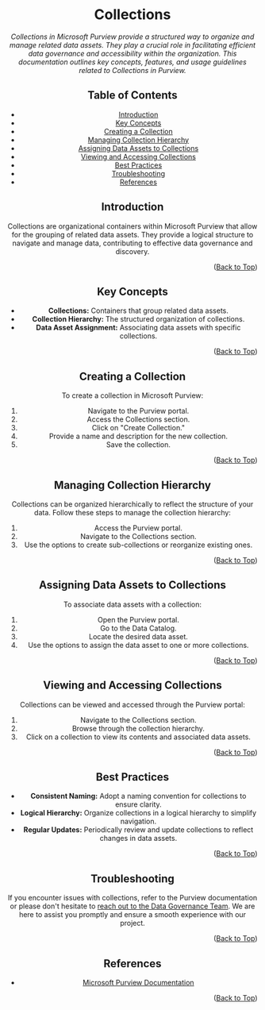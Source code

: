 <!-- Improved compatibility of Back to Top link -->
<a name="collections-top"></a>

<!-- Concept TITLE AND OVERVIEW -->

<center>

# Collections

*Collections in Microsoft Purview provide a structured way to organize and manage related data assets. They play a crucial role in facilitating efficient data governance and accessibility within the organization. This documentation outlines key concepts, features, and usage guidelines related to Collections in Purview.*

## Table of Contents

- [Introduction](#introduction)
- [Key Concepts](#key-concepts)
- [Creating a Collection](#creating-a-collection)
- [Managing Collection Hierarchy](#managing-collection-hierarchy)
- [Assigning Data Assets to Collections](#assigning-data-assets-to-collections)
- [Viewing and Accessing Collections](#viewing-and-accessing-collections)
- [Best Practices](#best-practices)
- [Troubleshooting](#troubleshooting)
- [References](#references)

## Introduction

Collections are organizational containers within Microsoft Purview that allow for the grouping of related data assets. They provide a logical structure to navigate and manage data, contributing to effective data governance and discovery.

<p align="right">(<a href="#collections-top">Back to Top</a>)</p>

## Key Concepts

- **Collections:** Containers that group related data assets.
- **Collection Hierarchy:** The structured organization of collections.
- **Data Asset Assignment:** Associating data assets with specific collections.

<p align="right">(<a href="collections-top">Back to Top</a>)</p>

## Creating a Collection

To create a collection in Microsoft Purview:

1. Navigate to the Purview portal.
2. Access the Collections section.
3. Click on "Create Collection."
4. Provide a name and description for the new collection.
5. Save the collection.

<p align="right">(<a href="#collections-top">Back to Top</a>)</p>

## Managing Collection Hierarchy

Collections can be organized hierarchically to reflect the structure of your data. Follow these steps to manage the collection hierarchy:

1. Access the Purview portal.
2. Navigate to the Collections section.
3. Use the options to create sub-collections or reorganize existing ones.

<p align="right">(<a href="#collections-top">Back to Top</a>)</p>

## Assigning Data Assets to Collections

To associate data assets with a collection:

1. Open the Purview portal.
2. Go to the Data Catalog.
3. Locate the desired data asset.
4. Use the options to assign the data asset to one or more collections.

<p align="right">(<a href="collections-top">Back to Top</a>)</p>

## Viewing and Accessing Collections

Collections can be viewed and accessed through the Purview portal:

1. Navigate to the Collections section.
2. Browse through the collection hierarchy.
3. Click on a collection to view its contents and associated data assets.

<p align="right">(<a href="collections-top">Back to Top</a>)</p>

## Best Practices

- **Consistent Naming:** Adopt a naming convention for collections to ensure clarity.
- **Logical Hierarchy:** Organize collections in a logical hierarchy to simplify navigation.
- **Regular Updates:** Periodically review and update collections to reflect changes in data assets.

<p align="right">(<a href="#collections-top">Back to Top</a>)</p>

## Troubleshooting

If you encounter issues with collections, refer to the Purview documentation or please don't hesitate to [reach out to the Data Governance Team](mailto:data_governance_team@hanes.com). We are here to assist you promptly and ensure a smooth experience with our project.

<p align="right">(<a href="#collections-top">Back to Top</a>)</p>

## References

- [Microsoft Purview Documentation](https://docs.microsoft.com/en-us/azure/purview/)

<p align="right">(<a href="#collections-top">Back to Top</a>)</p>
